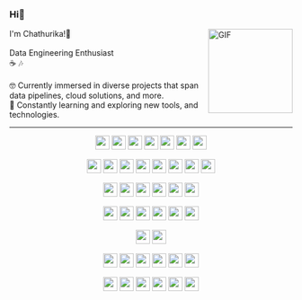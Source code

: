 ### Hi👋

<img align="right" alt="GIF" height="150px" src="https://user-images.githubusercontent.com/74038190/216655818-2e7b9a31-49bf-4744-85a8-db8a2577c45c.gif" />
I'm Chathurika!🐧 <br/>
<br/>
Data Engineering Enthusiast<br/>
☕ 🎶<br/>

<br/>
🤓 Currently immersed in diverse projects that span data pipelines, cloud solutions, and more.<br/>
🔎 Constantly learning and exploring new tools, and technologies.<br/>

---
<p align="center">
  <img src="https://img.shields.io/badge/Python-FFD43B?style=for-the-badge&logo=python&logoColor=blue" height="25"/>
  <img src="https://img.shields.io/badge/Java-007396?style=for-the-badge&logo=java&logoColor=white" height="25"/>
  <img src="https://img.shields.io/badge/Scala-DC322F?style=for-the-badge&logo=scala&logoColor=white" height="25"/>
  <img src="https://img.shields.io/badge/C%23-239120?style=for-the-badge&logo=csharp&logoColor=white" height="25"/>
  <img src="https://img.shields.io/badge/R-276DC3?style=for-the-badge&logo=r&logoColor=white" height="25"/>
  <img src="https://img.shields.io/badge/SQL-4169E1?style=for-the-badge&logo=sqlite&logoColor=white" height="25"/>
  <img src="https://img.shields.io/badge/GNU%20Bash-4EAA25?style=for-the-badge&logo=GNU%20Bash&logoColor=white" height="25"/>
</p>

<p align="center">
  <img src="https://img.shields.io/badge/Apache_Hadoop-FF7F50?style=for-the-badge&logo=apache-hadoop&logoColor=white" height="25"/>
  <img src="https://img.shields.io/badge/Apache_Spark-FFA500?style=for-the-badge&logo=apache-spark&logoColor=white" height="25"/>
  <img src="https://img.shields.io/badge/Apache_Hive-6A5ACD?style=for-the-badge&logo=apache-hive&logoColor=white" height="25"/>
  <img src="https://img.shields.io/badge/Airflow-017CEE?style=for-the-badge&logo=Apache%20Airflow&logoColor=white" height="25"/>
  <img src="https://img.shields.io/badge/Apache_Kafka-231F20?style=for-the-badge&logo=apache-kafka&logoColor=white" height="25"/>
  <img src="https://img.shields.io/badge/Apache_Impala-2E8B57?style=for-the-badge&logo=apache-impala&logoColor=white" height="25"/>
  <img src="https://img.shields.io/badge/Snowflake-00BFFF?style=for-the-badge&logo=snowflake&logoColor=white" height="25"/>
  <img src="https://img.shields.io/badge/PowerBI-F2C811?style=for-the-badge&logo=Power%20BI&logoColor=white" height="25"/>
</p>

<p align="center">
 <img src="https://img.shields.io/badge/Numpy-777BB4?style=for-the-badge&logo=numpy&logoColor=white" height="25"/>
 <img src="https://img.shields.io/badge/Pandas-2C2D72?style=for-the-badge&logo=pandas&logoColor=white" height="25"/>
 <img src="https://img.shields.io/badge/TensorFlow-FF6F00?style=for-the-badge&logo=TensorFlow&logoColor=white" height="25"/>
 <img src="https://img.shields.io/badge/Keras-FF0000?style=for-the-badge&logo=keras&logoColor=white" height="25"/>
 <img src="https://img.shields.io/badge/PyTorch-EE4C2C?style=for-the-badge&logo=pytorch&logoColor=white" height="25"/>
 <img src="https://img.shields.io/badge/scikit_learn-F7931E?style=for-the-badge&logo=scikit-learn&logoColor=white" height="25"/>
 <p/>

<p align="center">
  <img src="https://img.shields.io/badge/MySQL-005C84?style=for-the-badge&logo=mysql&logoColor=white" height="25"/>
  <img src="https://img.shields.io/badge/Microsoft%20SQL%20Server-CC2927?style=for-the-badge&logo=microsoft%20sql%20server&logoColor=white" height="25"/>
  <img src="https://img.shields.io/badge/PostgreSQL-316192?style=for-the-badge&logo=postgresql&logoColor=white" height="25"/>
  <img src="https://img.shields.io/badge/MariaDB-003545?style=for-the-badge&logo=mariadb&logoColor=white" height="25"/>
  <img src="https://img.shields.io/badge/MongoDB-4EA94B?style=for-the-badge&logo=mongodb&logoColor=white" height="25"/>
  <img src="https://img.shields.io/badge/Cassandra-1287B1?style=for-the-badge&logo=apache%20cassandra&logoColor=white" height="25"/>
</p>

<p align="center">
  <img src="https://img.shields.io/badge/Amazon_AWS-FF9900?style=for-the-badge&logo=amazonaws&logoColor=white" height="25"/>
  <img src="https://img.shields.io/badge/microsoft%20azure-0089D6?style=for-the-badge&logo=microsoft-azure&logoColor=white" height="25"/>
</p>

<p align="center">
  <img src="https://img.shields.io/badge/GIT-E44C30?style=for-the-badge&logo=git&logoColor=white" height="25"/>
  <img src="https://img.shields.io/badge/GitHub-100000?style=for-the-badge&logo=github&logoColor=white" height="25"/>
  <img src="https://img.shields.io/badge/Linux-FCC624?style=for-the-badge&logo=linux&logoColor=black" height="25"/>
  <img src="https://img.shields.io/badge/Docker-2CA5E0?style=for-the-badge&logo=docker&logoColor=white" height="25"/>
  <img src="https://img.shields.io/badge/Kubernetes-326CE5?style=for-the-badge&logo=kubernetes&logoColor=white" height="25">
  <img src="https://img.shields.io/badge/Jenkins-D24939?style=for-the-badge&logo=jenkins&logoColor=white" height="25">
</p>

<p align="center">
  <img src="https://img.shields.io/badge/VSCode-0078D4?style=for-the-badge&logo=visual%20studio%20code&logoColor=white" height="25"/>
  <img src="https://img.shields.io/badge/PyCharm-000000.svg?&style=for-the-badge&logo=PyCharm&logoColor=white" height="25"/>
  <img src="https://img.shields.io/badge/Visual_Studio-5C2D91?style=for-the-badge&logo=visual%20studio&logoColor=white" height="25"/>
  <img src="https://img.shields.io/badge/IntelliJ_IDEA-000000.svg?style=for-the-badge&logo=intellij-idea&logoColor=white" height="25"/>
  <img src="https://img.shields.io/badge/RStudio-75AADB?style=for-the-badge&logo=RStudio&logoColor=white" height="25"/>
  <img src="https://img.shields.io/badge/Colab-F9AB00?style=for-the-badge&logo=googlecolab&color=525252" height="25"/>
  
</p>






